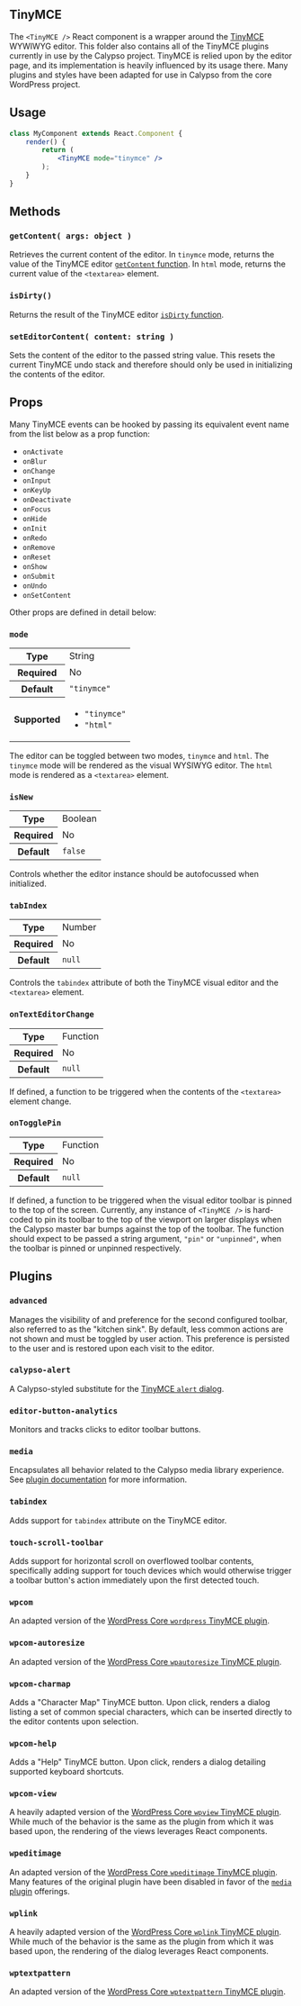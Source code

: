 TinyMCE
-------

The `<TinyMCE />` React component is a wrapper around the [TinyMCE](http://www.tinymce.com/) WYWIWYG editor. This folder also contains all of the TinyMCE plugins currently in use by the Calypso project. TinyMCE is relied upon by the editor page, and its implementation is heavily influenced by its usage there. Many plugins and styles have been adapted for use in Calypso from the core WordPress project.

## Usage

```jsx
class MyComponent extends React.Component {
	render() {
		return (
			<TinyMCE mode="tinymce" />
		);
	}
}
```

## Methods

### `getContent( args: object )`

Retrieves the current content of the editor. In `tinymce` mode, returns the value of the TinyMCE editor [`getContent` function](http://www.tinymce.com/wiki.php/api4:method.tinymce.Editor.getContent). In `html` mode, returns the current value of the `<textarea>` element.

### `isDirty()`

Returns the result of the TinyMCE editor [`isDirty` function](http://www.tinymce.com/wiki.php/api4:method.tinymce.Editor.isDirty).

### `setEditorContent( content: string )`

Sets the content of the editor to the passed string value. This resets the current TinyMCE undo stack and therefore should only be used in initializing the contents of the editor.

## Props

Many TinyMCE events can be hooked by passing its equivalent event name from the list below as a prop function:

- `onActivate`
- `onBlur`
- `onChange`
- `onInput`
- `onKeyUp`
- `onDeactivate`
- `onFocus`
- `onHide`
- `onInit`
- `onRedo`
- `onRemove`
- `onReset`
- `onShow`
- `onSubmit`
- `onUndo`
- `onSetContent`

Other props are defined in detail below:

### `mode`

<table>
	<tr><th>Type</th><td>String</td></tr>
	<tr><th>Required</th><td>No</td></tr>
	<tr><th>Default</th><td><code>"tinymce"</code></td></tr>
	<tr>
		<th>Supported</th>
		<td>
			<ul>
				<li><code>"tinymce"</code></li>
				<li><code>"html"</code></li>
			</ul>
		</td>
	</tr>
</table>

The editor can be toggled between two modes, `tinymce` and `html`. The `tinymce` mode will be rendered as the visual WYSIWYG editor. The `html` mode is rendered as a `<textarea>` element.

### `isNew`

<table>
	<tr><th>Type</th><td>Boolean</td></tr>
	<tr><th>Required</th><td>No</td></tr>
	<tr><th>Default</th><td><code>false</code></td></tr>
</table>

Controls whether the editor instance should be autofocussed when initialized.

### `tabIndex`

<table>
	<tr><th>Type</th><td>Number</td></tr>
	<tr><th>Required</th><td>No</td></tr>
	<tr><th>Default</th><td><code>null</code></td></tr>
</table>

Controls the `tabindex` attribute of both the TinyMCE visual editor and the `<textarea>` element.

### `onTextEditorChange`

<table>
	<tr><th>Type</th><td>Function</td></tr>
	<tr><th>Required</th><td>No</td></tr>
	<tr><th>Default</th><td><code>null</code></td></tr>
</table>

If defined, a function to be triggered when the contents of the `<textarea>` element change.

### `onTogglePin`

<table>
	<tr><th>Type</th><td>Function</td></tr>
	<tr><th>Required</th><td>No</td></tr>
	<tr><th>Default</th><td><code>null</code></td></tr>
</table>

If defined, a function to be triggered when the visual editor toolbar is pinned to the top of the screen. Currently, any instance of `<TinyMCE />` is hard-coded to pin its toolbar to the top of the viewport on larger displays when the Calypso master bar bumps against the top of the toolbar. The function should expect to be passed a string argument, `"pin"` or `"unpinned"`, when the toolbar is pinned or unpinned respectively.

## Plugins

### `advanced`

Manages the visibility of and preference for the second configured toolbar, also referred to as the "kitchen sink". By default, less common actions are not shown and must be toggled by user action. This preference is persisted to the user and is restored upon each visit to the editor.

### `calypso-alert`

A Calypso-styled substitute for the [TinyMCE `alert` dialog](http://www.tinymce.com/wiki.php/api4:method.tinymce.ui.MessageBox.alert).

### `editor-button-analytics`

Monitors and tracks clicks to editor toolbar buttons.

### `media`

Encapsulates all behavior related to the Calypso media library experience. See [plugin documentation](plugins/media/README.md) for more information.

### `tabindex`

Adds support for `tabindex` attribute on the TinyMCE editor.

### `touch-scroll-toolbar`

Adds support for horizontal scroll on overflowed toolbar contents, specifically adding support for touch devices which would otherwise trigger a toolbar button's action immediately upon the first detected touch.

### `wpcom`

An adapted version of the [WordPress Core `wordpress` TinyMCE plugin](https://github.com/WordPress/WordPress/blob/4.3.1/wp-includes/js/tinymce/plugins/wordpress/plugin.js).

### `wpcom-autoresize`

An adapted version of the [WordPress Core `wpautoresize` TinyMCE plugin](https://github.com/WordPress/WordPress/tree/4.3.1/wp-includes/js/tinymce/plugins/wpautoresize/plugin.js).

### `wpcom-charmap`

Adds a "Character Map" TinyMCE button. Upon click, renders a dialog listing a set of common special characters, which can be inserted directly to the editor contents upon selection.

### `wpcom-help`

Adds a "Help" TinyMCE button. Upon click, renders a dialog detailing supported keyboard shortcuts.

### `wpcom-view`

A heavily adapted version of the [WordPress Core `wpview` TinyMCE plugin](https://github.com/WordPress/WordPress/blob/4.3.1/wp-includes/js/tinymce/plugins/wpview/plugin.js). While much of the behavior is the same as the plugin from which it was based upon, the rendering of the views leverages React components.

### `wpeditimage`

An adapted version of the [WordPress Core `wpeditimage` TinyMCE plugin](https://github.com/WordPress/WordPress/blob/4.3.1/wp-includes/js/tinymce/plugins/wpeditimage/plugin.js). Many features of the original plugin have been disabled in favor of the [`media` plugin](plugins/media/README.md) offerings.

### `wplink`

A heavily adapted version of the [WordPress Core `wplink` TinyMCE plugin](https://github.com/WordPress/WordPress/blob/4.3.1/wp-includes/js/tinymce/plugins/wplink/plugin.js). While much of the behavior is the same as the plugin from which it was based upon, the rendering of the dialog leverages React components.

### `wptextpattern`

An adapted version of the [WordPress Core `wptextpattern` TinyMCE plugin](https://github.com/WordPress/WordPress/blob/4.3.1/wp-includes/js/tinymce/plugins/wptextpattern/plugin.js).
